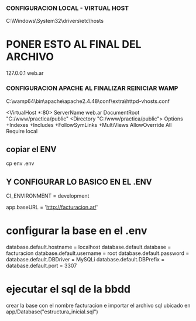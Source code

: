 ### CONFIGURACION LOCAL - VIRTUAL HOST

C:\Windows\System32\drivers\etc\hosts

# PONER ESTO AL FINAL DEL ARCHIVO

127.0.0.1 web.ar

### CONFIGURACION APACHE AL FINALIZAR REINICIAR WAMP

C:\wamp64\bin\apache\apache2.4.48\conf\extra\httpd-vhosts.conf

<VirtualHost \*:80>
        ServerName web.ar
        DocumentRoot "C:/www/practica/public"
    <Directory "C:/www/practica/public">
        Options +Indexes +Includes +FollowSymLinks +MultiViews
        AllowOverride All
        Require local
    </Directory>
</VirtualHost>

## copiar el ENV

cp env .env

## Y CONFIGURAR LO BASICO EN EL .ENV

CI_ENVIRONMENT = development

app.baseURL = 'http://facturacion.ar/'

# configurar la base en el .env

database.default.hostname = localhost
database.default.database = facturacion
database.default.username = root
database.default.password =
database.default.DBDriver = MySQLi
database.default.DBPrefix =
database.default.port = 3307

# ejecutar el sql de la bbdd

crear la base con el nombre facturacion e importar el archivo sql ubicado en app/Database("estructura_inicial.sql")
